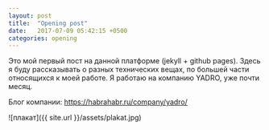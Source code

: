 ```yaml
---
layout: post
title:  "Opening post"
date:   2017-07-09 05:42:15 +0500
categories: opening
---
```

Это мой первый пост на данной платформе (jekyll + github pages).
Здесь я буду рассказывать о разных технических вещах, по большей части относящихся
к моей работе. Я работаю на компанию YADRO, уже почти месяц.

Блог компании: https://habrahabr.ru/company/yadro/

![плакат]({{ site.url }}/assets/plakat.jpg)
